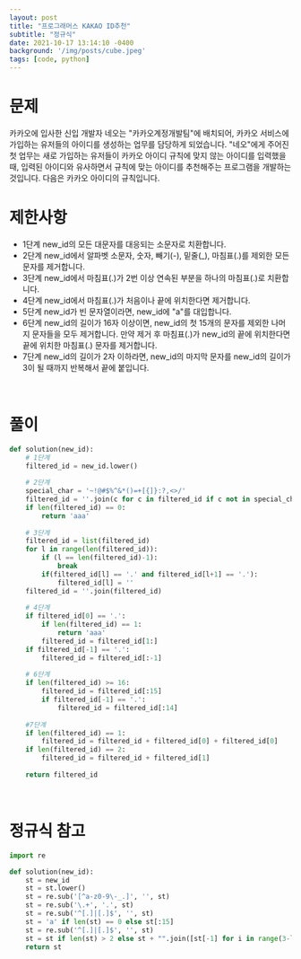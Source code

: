 ```yaml
---
layout: post
title: "프로그래머스 KAKAO ID추천"
subtitle: "정규식"
date: 2021-10-17 13:14:10 -0400
background: '/img/posts/cube.jpeg'
tags: [code, python]
---
```

# 문제
카카오에 입사한 신입 개발자 네오는 "카카오계정개발팀"에 배치되어, 카카오 서비스에 가입하는 유저들의 아이디를 생성하는 업무를 담당하게 되었습니다. "네오"에게 주어진 첫 업무는 새로 가입하는 유저들이 카카오 아이디 규칙에 맞지 않는 아이디를 입력했을 때, 입력된 아이디와 유사하면서 규칙에 맞는 아이디를 추천해주는 프로그램을 개발하는 것입니다.
다음은 카카오 아이디의 규칙입니다.



# 제한사항
* 1단계 new_id의 모든 대문자를 대응되는 소문자로 치환합니다.
* 2단계 new_id에서 알파벳 소문자, 숫자, 빼기(-), 밑줄(_), 마침표(.)를 제외한 모든 문자를 제거합니다.
* 3단계 new_id에서 마침표(.)가 2번 이상 연속된 부분을 하나의 마침표(.)로 치환합니다.
* 4단계 new_id에서 마침표(.)가 처음이나 끝에 위치한다면 제거합니다.
* 5단계 new_id가 빈 문자열이라면, new_id에 "a"를 대입합니다.
* 6단계 new_id의 길이가 16자 이상이면, new_id의 첫 15개의 문자를 제외한 나머지 문자들을 모두 제거합니다.
     만약 제거 후 마침표(.)가 new_id의 끝에 위치한다면 끝에 위치한 마침표(.) 문자를 제거합니다.
* 7단계 new_id의 길이가 2자 이하라면, new_id의 마지막 문자를 new_id의 길이가 3이 될 때까지 반복해서 끝에 붙입니다.

<br>

# 풀이

``` python
def solution(new_id):
    # 1단계
    filtered_id = new_id.lower()
    
    # 2단계    
    special_char = '~!@#$%^&*()=+[{]}:?,<>/'
    filtered_id = ''.join(c for c in filtered_id if c not in special_char)
    if len(filtered_id) == 0: 
        return 'aaa'
    
    # 3단계
    filtered_id = list(filtered_id)
    for l in range(len(filtered_id)):        
        if (l == len(filtered_id)-1):
            break
        if(filtered_id[l] == '.' and filtered_id[l+1] == '.'):
            filtered_id[l] = ''
    filtered_id = ''.join(filtered_id)
    
    # 4단계
    if filtered_id[0] == '.':
        if len(filtered_id) == 1:
            return 'aaa'
        filtered_id = filtered_id[1:]    
    if filtered_id[-1] == '.':
        filtered_id = filtered_id[:-1]
        
    # 6단계
    if len(filtered_id) >= 16:
        filtered_id = filtered_id[:15]
        if filtered_id[-1] == '.':
            filtered_id = filtered_id[:14]
            
    #7단계
    if len(filtered_id) == 1:    
        filtered_id = filtered_id + filtered_id[0] + filtered_id[0]
    if len(filtered_id) == 2:    
        filtered_id = filtered_id + filtered_id[1]
        
    return filtered_id
```
<br>

# 정규식 참고
``` python
import re

def solution(new_id):
    st = new_id
    st = st.lower()
    st = re.sub('[^a-z0-9\-_.]', '', st)
    st = re.sub('\.+', '.', st)
    st = re.sub('^[.]|[.]$', '', st)
    st = 'a' if len(st) == 0 else st[:15]
    st = re.sub('^[.]|[.]$', '', st)
    st = st if len(st) > 2 else st + "".join([st[-1] for i in range(3-len(st))])
    return st
```
